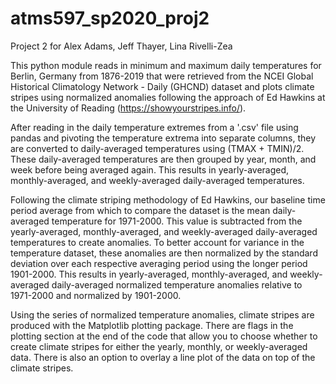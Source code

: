 # atms597_sp2020_proj2

Project 2 for Alex Adams, Jeff Thayer, Lina Rivelli-Zea

This python module reads in minimum and maximum daily temperatures for Berlin, Germany from 1876-2019 that were retrieved from the NCEI Global Historical Climatology Network - Daily (GHCND) dataset and plots climate stripes using normalized anomalies following the approach of Ed Hawkins at the University of Reading (https://showyourstripes.info/). 

After reading in the daily temperature extremes from a '.csv' file using pandas and pivoting the temperature extrema into separate columns, they are converted to daily-averaged temperatures using (TMAX + TMIN)/2. These daily-averaged temperatures are then grouped by year, month, and week before being averaged again. This results in yearly-averaged, monthly-averaged, and weekly-averaged daily-averaged temperatures. 

Following the climate striping methodology of Ed Hawkins, our baseline time period average from which to compare the dataset is the mean daily-averaged temperature for 1971-2000. This value is subtracted from the yearly-averaged, monthly-averaged, and weekly-averaged daily-averaged temperatures to create anomalies. To better account for variance in the temperature dataset, these anomalies are then normalized by the standard deviation over each respective averaging period using the longer period 1901-2000. This results in yearly-averaged, monthly-averaged, and weekly-averaged daily-averaged normalized temperature anomalies relative to 1971-2000 and normalized by 1901-2000.

Using the series of normalized temperature anomalies, climate stripes are produced with the Matplotlib plotting package. There are flags in the plotting section at the end of the code that allow you to choose whether to create climate stripes for either the yearly, monthly, or weekly-averaged data. There is also an option to overlay a line plot of the data on top of the climate stripes.
